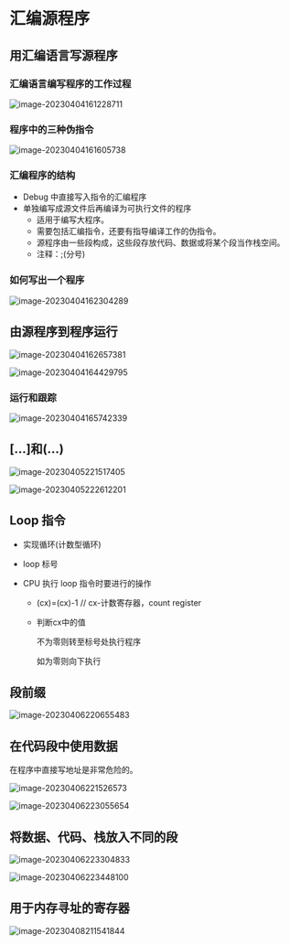 # 汇编源程序

## 用汇编语言写源程序

###  汇编语言编写程序的工作过程

![image-20230404161228711](./pics/code.png)

###  程序中的三种伪指令

![image-20230404161605738](./pics/code1.png)

### 汇编程序的结构

* Debug 中直接写入指令的汇编程序
* 单独编写成源文件后再编译为可执行文件的程序
  * 适用于编写大程序。
  * 需要包括汇编指令，还要有指导编译工作的伪指令。
  * 源程序由一些段构成，这些段存放代码、数据或将某个段当作栈空间。
  * 注释：;(分号)

###  如何写出一个程序

![image-20230404162304289](./pics/code2.png)

## 由源程序到程序运行

![image-20230404162657381](./pics/code3.png)

![image-20230404164429795](./pics/code4.png)

### 运行和跟踪

![image-20230404165742339](./pics/code5.png)

## [...]和(...)

![image-20230405221517405](./pics/code6.png)

![image-20230405222612201](./pics/code7.png)

## Loop 指令

* 实现循环(计数型循环)

* loop 标号

* CPU 执行 loop 指令时要进行的操作

  * (cx)=(cx)-1 // cx-计数寄存器，count register

  * 判断cx中的值

    不为零则转至标号处执行程序

    如为零则向下执行

## 段前缀

![image-20230406220655483](./pics/code8.png)

## 在代码段中使用数据

在程序中直接写地址是非常危险的。

![image-20230406221526573](./pics/code9.png)

![image-20230406223055654](./pics/code10.png)

## 将数据、代码、栈放入不同的段

![image-20230406223304833](./pics/code11.png)

![image-20230406223448100](./pics/code12.png)

## 用于内存寻址的寄存器

![image-20230408211541844](./pics/code13.png)





